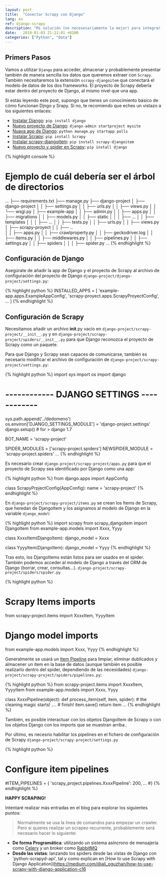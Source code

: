 ```yaml
---
layout: post
title:  "Conectar Scrapy con Django"
lang: es
ref: django-scrapy
description: "Mi solución (no necesesariamente la mejor) para integrar Django con Scrapy ."
date:   2018-01-03 21:21:01 +0100
categories: ["Python", "Data"]
---
```

## Primers Pasos

Vamos a utilizar `Django` para acceder, almacenar y probablemente presentar también de manera sencilla los datos que queremos extraer con `Scrapy`.
También necesitaremos la extensión `scrapy-djangoitem` que conectará el modelo de datos de los dos frameworks.
El proyecto de Scrapy debería estar dentro del proyecto de Django, al mismo nivel que una app.

Si estás leyendo este post, supongo que tienes un conocimiento básico de cómo funcionan Djngo y Srapy.
Si no, te recomiendo que eches un vistazo a los siguientes enlaces:

* [Instalar Django](https://docs.djangoproject.com/en/2.0/intro/install/): `pip install django`
* [Nuevo proyecto de Django](https://docs.djangoproject.com/en/2.0/intro/tutorial01/): `django-admin startproject mysite`
* [Nuava app de Django](https://docs.djangoproject.com/en/2.0/intro/tutorial01/): `python manage.py startapp polls`
* [Instalar Scrapy](https://doc.scrapy.org/en/latest/intro/install.html): `pip install Scrapy`
* [Instalar scrapy-djangoitem](https://github.com/scrapy-plugins/scrapy-djangoitem): `pip install scrapy-djangoitem`
* [Nuevo proyecto y spider en Scrapy](https://doc.scrapy.org/en/latest/intro/tutorial.html): `pip install django`

{% highlight console %}
# Ejemplo de cuál debería ser el árbol de directorios
...
├── requirements.txt
├── manage.py
├── django-project
│   ├── django-project
│   │   ├── settings.py
│   │   ├── urls.py
│   │   ├── views.py
│   │   └── wsgi.py
│   ├── example-app
│   │   ├── admin.py
│   │   ├── apps.py
│   │   ├── migrations
│   │   ├── models.py
│   │   ├── static
│   │   │   ├── ...
│   │   ├── templates
│   │   │   ├── ...
│   │   ├── tests.py
│   │   ├── urls.py
│   │   ├── views.py
│   ├── scrapy-proyect
│   │   ├── ..  
│   │   ├── apps.py
│   │   ├── crawlproperty.py
│   │   ├── geckodriver.log
│   │   ├── items.py
│   │   ├── middlewares.py
│   │   ├── pipelines.py
│   │   ├── settings.py
│   │   ├── spiders
│   │   │   ├── spider.py
...
{% endhighlight %}

## Configuración de Django 

Asegúrate de añadir la app de Django y el proyecto de Scrapy al archivo de configuración del proyecto de Django `django-project/django-project/settings.py`:

{% highlight python %}
INSTALLED_APPS = [
    'example-app.apps.ExampleAppConfig',
    'scrapy-proyect.apps.ScrapyProyectConfig',
    ...
]
{% endhighlight %}

## Configuración de Scrapy

Necesitamos añadir un archivo __init__.py vacio en `django-project/scrapy-project/__init__.py` y en `django-project/scrapy-project/spiders/__init__.py` para que Django reconozca el proyecto de Scrapy como un paquete.

Para que Django y Scrapy sean capaces de comunicarse, también es necesario modificar el archivo de configuración de `django-project/scrapy-project/settings.py`:

{% highlight python %}
import sys
import os
import django
# ------------ DJANGO SETTINGS ------------
sys.path.append('../dedomeno')
os.environ['DJANGO_SETTINGS_MODULE'] = 'django-project.settings'
django.setup()  # for > django 1.7

BOT_NAME = 'scrapy-project'

SPIDER_MODULES = ['scrapy-project.spiders']
NEWSPIDER_MODULE = 'scrapy-project.spiders'
...
{% endhighlight %}

Es necesario crear `django-project/scrapy-project/apps.py` para que el proyecto de Scrapy sea identificado por Django como una app:

{% highlight python %}
from django.apps import AppConfig

class ScrapyPrpjectConfig(AppConfig):
    name = 'scrapy-project'
{% endhighlight %}

En `django-project/scrapy-project/items.py` se crean los Items de Scrapy, que heredan de DjangoItem y los asignamos al modelo de Django en la variable `django_model`:

{% highlight python %}
import scrapy
from scrapy_djangoitem import DjangoItem
from example-app.models import Xxxx, Yyyy

class XxxxItem(DjangoItem):
    django_model = Xxxx

class YyyyItem(DjangoItem):
    django_model = Yyyy
{% endhighlight %}

Tras esto, los DjangoItems están listos para ser usados en el spider. También podemos acceder al modelo de Django a través del ORM de Django (borrar, crear, consultas...). `django-project/scrapy-project/spiders/spider.py`

{% highlight python %}
# Scrapy Items imports
from scrapy-project.items import XxxxItem, YyyyItem
# Django model imports
from example-app.models import Xxxx, Yyyy
{% endhighlight %}

Generalmente se usará un [Item Pipeline](https://doc.scrapy.org/en/latest/topics/item-pipeline.html) para limpiar, eliminar dublicados y almacener un item en la base de datos (aunque también es posible realizarlo dentro del spider, dependiendo de las necesidades) `django-project/scrapy-project/spiders/pipelines.py`:

{% highlight python %}
from scrapy-project.items import XxxxItem, YyyyItem
from example-app.models import  Xxxx, Yyyy

class XxxxPipeline(object):
    def process_item(self, item, spider):
        # the cleaning magic starts!
        ....
        # finish!
        item.save()
        return item
...
{% endhighlight %}

También, es posible interactuar con los objetos DjangoItem de Scrapy o con los objetos Django con los imports que se muestran arriba..

Por último, es necesrio habilitar los pipelines en el fichero de configuración de Scrapy `django-project/scrapy-project/settings.py` 

{% highlight python %}
# Configure item pipelines
#ITEM_PIPELINES = {
    'scrapy_project.pipelines.XxxxPipeline': 200,
    ...
#}
{% endhighlight %}

**HAPPY SCRAPING!**

Intentaré realizar más entradas en el blog para explorar los siguientes puntos:

>Normalmente se usa la linea de comandos para empezar un crawler. Pero si quieres realizar un scrapeo recurrente, probablemente será necesario hacer lo siguiente:
* **De forma Programática**: utilizando un sistema asíncrono de mensajería como [Celery](http://www.celeryproject.org/) y un broker como [RabbitMQ](https://www.rabbitmq.com/)
* **Desde las vistas**: lanzando los spiders desde las vistas de Django con 'python-scrapyd-api', tal y como explican en [How to use Scrapy with Django Application](https://medium.com/@ali_oguzhan/how-to-use-scrapy-with-django-application-c16